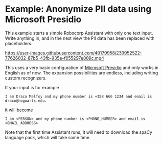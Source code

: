 #  Example: Anonymize PII data using Microsoft Presidio

This example starts a simple Robocorp Assistant with only one text input. Write anything in,
and in the next view the PII data has been replaced with placeholders.

https://user-images.githubusercontent.com/40179958/230952522-77626032-87b5-43fb-935e-f055297e809c.mp4

This uses a very basic configuration of [Microsoft Presidio](https://microsoft.github.io/presidio/)
and only works in English as of now. The expansion possibilities are endless, including writing
custom recognizers.

If your input is for example

`I am Draco Malfoy and my phone number is +358 666 1234 and email is draco@hogwarts.edu.`

it will become

`I am <PERSON> and my phone number is <PHONE_NUMBER> and email is <EMAIL_ADDRESS>`

Note that the first time Assistant runs, it will need to download the spaCy language pack,
which will take some time.
